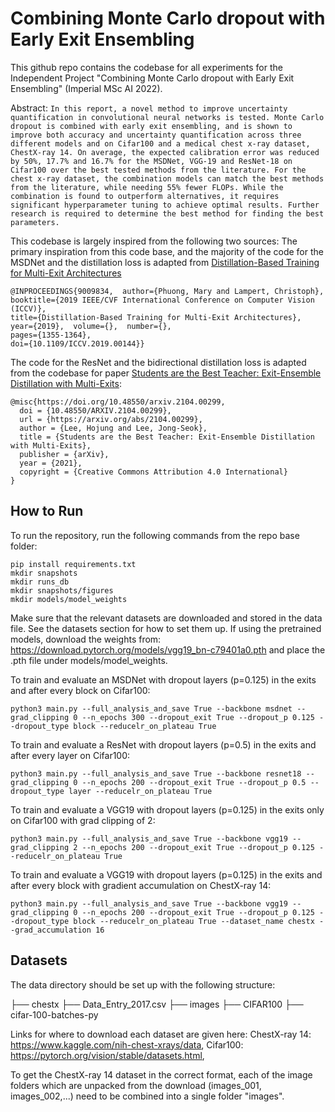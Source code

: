 # Combining Monte Carlo dropout with Early Exit Ensembling
This github repo contains the codebase for all experiments for the Independent Project "Combining Monte Carlo dropout with Early Exit Ensembling" (Imperial MSc AI 2022).

Abstract:
`
In this report, a novel method to improve uncertainty quantification in convolutional neural networks is tested. Monte Carlo dropout is combined with early exit ensembling, and is shown to improve both accuracy and uncertainty quantification across three different models and on Cifar100 and a medical chest x-ray dataset, ChestX-ray 14. On average, the expected calibration error was reduced by 50%, 17.7% and 16.7% for the MSDNet, VGG-19 and ResNet-18 on Cifar100 over the best tested methods from the literature. For the chest x-ray dataset, the combination models can match the best methods from the literature, while needing 55% fewer FLOPs. While the combination is found to outperform alternatives, it requires significant hyperparameter tuning to achieve optimal results. Further research is required to determine the best method for finding the best parameters. 
`

This codebase is largely inspired from the following two sources:
The primary inspiration from this code base, and the majority of the code for the MSDNet and the distillation loss is adapted from [Distillation-Based Training for Multi-Exit Architectures](https://ieeexplore.ieee.org/document/9009834)

```
@INPROCEEDINGS{9009834,  author={Phuong, Mary and Lampert, Christoph},  
booktitle={2019 IEEE/CVF International Conference on Computer Vision (ICCV)},   
title={Distillation-Based Training for Multi-Exit Architectures},   
year={2019},  volume={},  number={},  
pages={1355-1364},  
doi={10.1109/ICCV.2019.00144}}
```

The code for the ResNet and the bidirectional distillation loss is adapted from the codebase for paper [Students are the Best Teacher: Exit-Ensemble Distillation with Multi-Exits](https://arxiv.org/abs/2104.00299):

```
@misc{https://doi.org/10.48550/arxiv.2104.00299,
  doi = {10.48550/ARXIV.2104.00299},
  url = {https://arxiv.org/abs/2104.00299},
  author = {Lee, Hojung and Lee, Jong-Seok},
  title = {Students are the Best Teacher: Exit-Ensemble Distillation with Multi-Exits},
  publisher = {arXiv},
  year = {2021},
  copyright = {Creative Commons Attribution 4.0 International}
}
```

## How to Run
To run the repository, run the following commands from the repo base folder:

```
pip install requirements.txt
mkdir snapshots
mkdir runs_db
mkdir snapshots/figures
mkdir models/model_weights
```

Make sure that the relevant datasets are downloaded and stored in the data file. See the datasets section for how to set them up.
If using the pretrained models, download the weights from: https://download.pytorch.org/models/vgg19_bn-c79401a0.pth and place the .pth file under models/model_weights.

To train and evaluate an MSDNet with dropout layers (p=0.125) in the exits and after every block on Cifar100:
```
python3 main.py --full_analysis_and_save True --backbone msdnet --grad_clipping 0 --n_epochs 300 --dropout_exit True --dropout_p 0.125 --dropout_type block --reducelr_on_plateau True
```

To train and evaluate a ResNet with dropout layers (p=0.5) in the exits and after every layer on Cifar100:
```
python3 main.py --full_analysis_and_save True --backbone resnet18 --grad_clipping 0 --n_epochs 200 --dropout_exit True --dropout_p 0.5 --dropout_type layer --reducelr_on_plateau True
```

To train and evaluate a VGG19 with dropout layers (p=0.125) in the exits only on Cifar100 with grad clipping of 2:
```
python3 main.py --full_analysis_and_save True --backbone vgg19 --grad_clipping 2 --n_epochs 200 --dropout_exit True --dropout_p 0.125 --reducelr_on_plateau True
```

To train and evaluate a VGG19 with dropout layers (p=0.125) in the exits and after every block with gradient accumulation on ChestX-ray 14:
```
python3 main.py --full_analysis_and_save True --backbone vgg19 --grad_clipping 0 --n_epochs 200 --dropout_exit True --dropout_p 0.125 --dropout_type block --reducelr_on_plateau True --dataset_name chestx --grad_accumulation 16
```
 
## Datasets
The data directory should be set up with the following structure:

├── chestx
   ├── Data_Entry_2017.csv
   ├── images
├── CIFAR100
   ├── cifar-100-batches-py
         
    
Links for where to download each dataset are given here:
ChestX-ray 14: https://www.kaggle.com/nih-chest-xrays/data,
Cifar100: https://pytorch.org/vision/stable/datasets.html,

To get the ChestX-ray 14 dataset in the correct format, each of the image folders which are unpacked from the download (images_001, images_002,...) need to be combined into a single folder "images".

